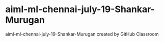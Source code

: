 # aiml-ml-chennai-july-19-Shankar-Murugan
aiml-ml-chennai-july-19-Shankar-Murugan created by GitHub Classroom

